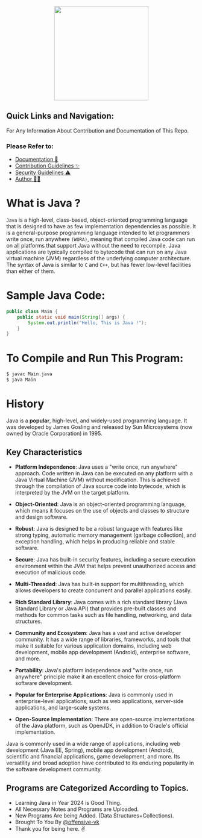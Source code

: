 <div align="center">
    <img src="https://cdn.jsdelivr.net/gh/offensive-vk/Icons@master/java/java-original-wordmark.svg" height="250" width="250" />
</div>

## Quick Links and Navigation:
For Any Information About Contribution and Documentation of This Repo. <br>
### Please Refer to: 
- [Documentation 📖](https://github.com/offensive-vk/Java/blob/master/README.md) <br>
- [Contribution Guidelines ✨](https://github.com/offensive-vk/Java/blob/master/.github/CONTRIBUTING.md) <br>
- [Security Guidelines ⚠️](https://github.com/offensive-vk/Java/blob/master/.github/SECURITY.md) <br>
- [Author 🧑‍💻](https://github.com/offensive-vk/) <br>


# **What is Java** ? 
`Java` is a high-level, class-based, object-oriented programming language that is designed to have as few implementation dependencies as possible. It is a general-purpose programming language intended to let programmers write once, run anywhere `(WORA)`, meaning that compiled Java code can run on all platforms that support Java without the need to recompile. Java applications are typically compiled to bytecode that can run on any Java virtual machine (JVM) regardless of the underlying computer architecture. The syntax of Java is similar to `C` and `C++`, but has fewer low-level facilities than either of them. 

# Sample Java Code: 
```java
public class Main {
    public static void main(String[] args) {
        System.out.println("Hello, This is Java !");
    }
}
```

# To Compile and Run This Program:
```bash
$ javac Main.java
$ java Main
```

# History
Java is a **popular**, high-level, and widely-used programming language. It was developed by James Gosling and released by Sun Microsystems (now owned by Oracle Corporation) in 1995. 

## Key Characteristics

- **Platform Independence**: Java uses a "write once, run anywhere" approach. Code written in Java can be executed on any platform with a Java Virtual Machine (JVM) without modification. This is achieved through the compilation of Java source code into bytecode, which is interpreted by the JVM on the target platform.

- **Object-Oriented**: Java is an object-oriented programming language, which means it focuses on the use of objects and classes to structure and design software.

- **Robust**: Java is designed to be a robust language with features like strong typing, automatic memory management (garbage collection), and exception handling, which helps in producing reliable and stable software.

- **Secure**: Java has built-in security features, including a secure execution environment within the JVM that helps prevent unauthorized access and execution of malicious code.

- **Multi-Threaded**: Java has built-in support for multithreading, which allows developers to create concurrent and parallel applications easily.

- **Rich Standard Library**: Java comes with a rich standard library (Java Standard Library or Java API) that provides pre-built classes and methods for common tasks such as file handling, networking, and data structures.

- **Community and Ecosystem**: Java has a vast and active developer community. It has a wide range of libraries, frameworks, and tools that make it suitable for various application domains, including web development, mobile app development (Android), enterprise software, and more.

- **Portability**: Java's platform independence and "write once, run anywhere" principle make it an excellent choice for cross-platform software development.

- **Popular for Enterprise Applications**: Java is commonly used in enterprise-level applications, such as web applications, server-side applications, and large-scale systems.

- **Open-Source Implementation**: There are open-source implementations of the Java platform, such as OpenJDK, in addition to Oracle's official implementation.

Java is commonly used in a wide range of applications, including web development (Java EE, Spring), mobile app development (Android), scientific and financial applications, game development, and more. Its versatility and broad adoption have contributed to its enduring popularity in the software development community.

## Programs are Categorized According to Topics.

- Learning Java in Year 2024 is Good Thing.
- All Necessary Notes and Programs are Uploaded.
- New Programs Are being Added. (Data Structures+Collections).
- Brought To You By [@offensive-vk](https://github.com/offensive-vk/)
- Thank you for being here. ✌️
